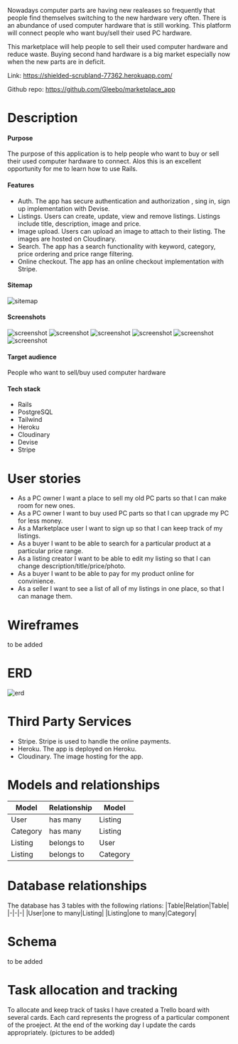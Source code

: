 Nowadays computer parts are having new realeases so frequently that people find themselves switching to the new hardware very often. There is an abundance of used computer hardware that is still working. This platform will connect people who want buy/sell their used PC hardware.

This marketplace will help people to sell their used computer hardware and reduce waste. Buying second hand hardware is a big market especially now when the new parts are in deficit.

Link: https://shielded-scrubland-77362.herokuapp.com/

Github repo: https://github.com/Gleebo/marketplace_app

# Description
#### Purpose
The purpose of this application is to help people who want to buy or sell their used computer hardware to connect. Alos this is an excellent opportunity for me to learn how to use Rails.

#### Features
- Auth. The app has secure authentication and authorization , sing in, sign up implementation with Devise.
- Listings. Users can create, update, view and remove listings. Listings include title, description, image and price.
- Image upload. Users can upload an image to attach to their listing. The images are hosted on Cloudinary.
- Search. The app has a search functionality with keyword, category, price ordering and price range filtering.
- Online checkout. The app has an online checkout implementation with Stripe.

#### Sitemap
![sitemap](docs/sitemap.png)

#### Screenshots
![screenshot](docs/home.png)
![screenshot](docs/listing.png)
![screenshot](docs/listing_form.png)
![screenshot](docs/login.png)
![screenshot](docs/register.png)
![screenshot](docs/user_listings.png)

#### Target audience
People who want to sell/buy used computer hardware

#### Tech stack
- Rails
- PostgreSQL
- Tailwind
- Heroku
- Cloudinary
- Devise
- Stripe

# User stories
- As a PC owner I want a place to sell my old PC parts so that I can make room for new ones.
- As a PC owner I want to buy used PC parts so that I can upgrade my PC for less money.
- As a Marketplace user I want to sign up so that I can keep track of my listings.
- As a buyer I want to be able to search for a particular product at a particular price range.
- As a listing creator I want to be able to edit my listing so that I can change description/title/price/photo.
- As a buyer I want to be able to pay for my product online for convinience.
- As a seller I want to see a list of all of my listings in one place, so that I can manage them.

# Wireframes
to be added

# ERD
![erd](docs/erd.png)

# Third Party Services
- Stripe. Stripe is used to handle the online payments.
- Heroku. The app is deployed on Heroku.
- Cloudinary. The image hosting for the app.

# Models and relationships
|Model|Relationship|Model|
|-|-|-|
|User|has many|Listing|
|Category|has many|Listing|
|Listing|belongs to|User|
|Listing|belongs to|Category|

# Database relationships
The database has 3 tables with the following rlations:
|Table|Relation|Table|
|-|-|-|
|User|one to many|Listing|
|Listing|one to many|Category|

# Schema
to be added

# Task allocation and tracking
To allocate and keep track of tasks I have created a Trello board with several cards. Each card represents the progress of a particular component of the proeject. At the end of the working day I update the cards appropriately.
(pictures to be added)
